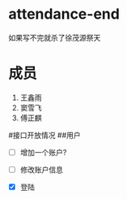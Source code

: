 # attendance-end
如果写不完就杀了徐茂源祭天
# 成员
1. 王鑫雨
2. 窦雪飞
3. 傅正麒

#接口开放情况
##用户
- [ ] 增加一个账户?
- [ ] 修改账户信息
- [x] 登陆

